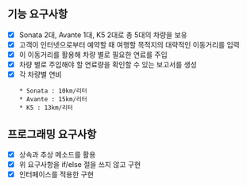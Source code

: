## 기능 요구사항

- [x] Sonata 2대, Avante 1대, K5 2대로 총 5대의 차량을 보유
- [x] 고객이 인터넷으로부터 예약할 때 여행할 목적지의 대략적인 이동거리를 입력
- [x] 이 이동거리를 활용해 차량 별로 필요한 연료를 주입
- [x] 차량 별로 주입해야 할 연료량을 확인할 수 있는 보고서를 생성
- [x] 각 차량별 연비
    ```
    * Sonata : 10km/리터
    * Avante : 15km/리터
    * K5 : 13km/리터
    ```
  
## 프로그래밍 요구사항

- [x] 상속과 추상 메소드를 활용
- [x] 위 요구사항을 if/else 절을 쓰지 않고 구현
- [x] 인터페이스를 적용한 구현
